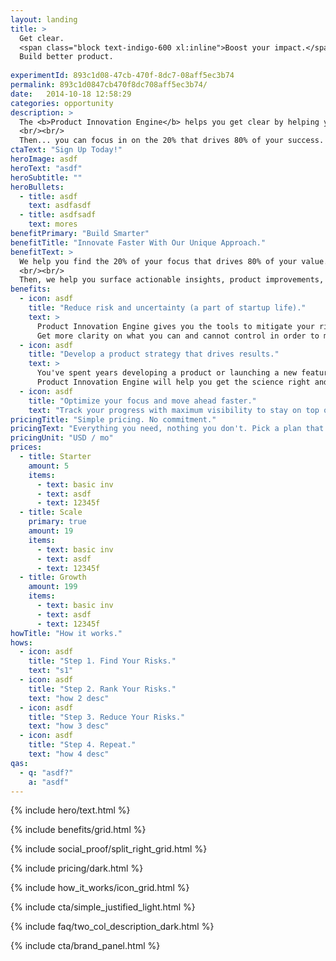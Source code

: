 ```yaml
---
layout: landing
title: >
  Get clear.  
  <span class="block text-indigo-600 xl:inline">Boost your impact.</span>
  Build better product.
  
experimentId: 893c1d08-47cb-470f-8dc7-08aff5ec3b74
permalink: 893c1d0847cb470f8dc708aff5ec3b74/
date:   2014-10-18 12:58:29
categories: opportunity
description: >
  The <b>Product Innovation Engine</b> helps you get clear by helping you ask the hard questions about your customer, product, and market assumptions.  
  <br/><br/>
  Then... you can focus in on the 20% that drives 80% of your success.
ctaText: "Sign Up Today!"
heroImage: asdf
heroText: "asdf"
heroSubtitle: ""
heroBullets:
  - title: asdf
    text: asdfasdf
  - title: asdfsadf
    text: mores
benefitPrimary: "Build Smarter"
benefitTitle: "Innovate Faster With Our Unique Approach."
benefitText: >
  We help you find the 20% of your focus that drives 80% of your value. 
  <br/><br/>
  Then, we help you surface actionable insights, product improvements, or pivot points.
benefits:
  - icon: asdf
    title: "Reduce risk and uncertainty (a part of startup life)."
    text: > 
      Product Innovation Engine gives you the tools to mitigate your riskiest assumptions. <br/><br/>
      Get more clarity on what you can and cannot control in order to make better decisions.
  - icon: asdf
    title: "Develop a product strategy that drives results."
    text: >
      You've spent years developing a product or launching a new feature—but your product's success still doesn't seem to be happening the way you thought it would. <br/><br/>
      Product Innovation Engine will help you get the science right and turn your product into the powerhouse it deserves to be.
  - icon: asdf
    title: "Optimize your focus and move ahead faster."
    text: "Track your progress with maximum visibility to stay on top of the 20% that drives 80% of your value. <br/><br/>With Product Innovation Engine, stay organized and keep up with your progress thanks to unlimited keyword tags and a mind map feature so you can organize yourself better."
pricingTitle: "Simple pricing. No commitment."
pricingText: "Everything you need, nothing you don't. Pick a plan that best suits your business."
pricingUnit: "USD / mo"
prices:
  - title: Starter
    amount: 5
    items:
      - text: basic inv
      - text: asdf
      - text: 12345f
  - title: Scale
    primary: true
    amount: 19
    items:
      - text: basic inv
      - text: asdf
      - text: 12345f
  - title: Growth
    amount: 199
    items:
      - text: basic inv
      - text: asdf
      - text: 12345f
howTitle: "How it works."
hows:
  - icon: asdf
    title: "Step 1. Find Your Risks."
    text: "s1"
  - icon: asdf
    title: "Step 2. Rank Your Risks."
    text: "how 2 desc"
  - icon: asdf
    title: "Step 3. Reduce Your Risks."
    text: "how 3 desc"
  - icon: asdf
    title: "Step 4. Repeat."
    text: "how 4 desc"
qas:
  - q: "asdf?"
    a: "asdf"
---
```


{% include hero/text.html %}

{% include benefits/grid.html %}

{% include social_proof/split_right_grid.html %}

{% include  pricing/dark.html %}

{% include how_it_works/icon_grid.html %}

{% include cta/simple_justified_light.html %}

{% include faq/two_col_description_dark.html %}

{% include cta/brand_panel.html %}

